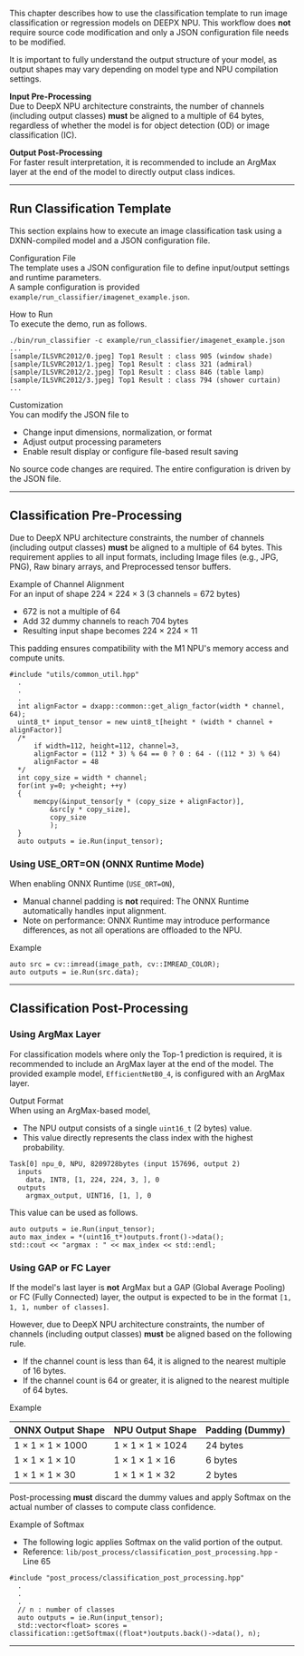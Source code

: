 This chapter describes how to use the classification template to run image classification or regression models on DEEPX NPU. This workflow does **not** require source code modification and only a JSON configuration file needs to be modified.  

It is important to fully understand the output structure of your model, as output shapes may vary depending on model type and NPU compilation settings.  

**Input Pre-Processing**  
Due to DeepX NPU architecture constraints, the number of channels (including output classes) **must** be aligned to a multiple of 64 bytes, regardless of whether the model is for object detection (OD) or image classification (IC).  

**Output Post-Processing**  
For faster result interpretation, it is recommended to include an ArgMax layer at the end of the model to directly output class indices.  

---

## Run Classification Template

This section explains how to execute an image classification task using a DXNN-compiled model and a JSON configuration file.  

Configuration File  
The template uses a JSON configuration file to define input/output settings and runtime parameters.  
A sample configuration is provided `example/run_classifier/imagenet_example.json`.  

How to Run  
To execute the demo, run as follows.  

```
./bin/run_classifier -c example/run_classifier/imagenet_example.json
...
[sample/ILSVRC2012/0.jpeg] Top1 Result : class 905 (window shade)
[sample/ILSVRC2012/1.jpeg] Top1 Result : class 321 (admiral)
[sample/ILSVRC2012/2.jpeg] Top1 Result : class 846 (table lamp)
[sample/ILSVRC2012/3.jpeg] Top1 Result : class 794 (shower curtain)
...
```

Customization  
You can modify the JSON file to  

- Change input dimensions, normalization, or format  
- Adjust output processing parameters  
- Enable result display or configure file-based result saving  

No source code changes are required. The entire configuration is driven by the JSON file.  

---

## Classification Pre-Processing  
Due to DeepX NPU architecture constraints, the number of channels (including output classes) **must** be aligned to a multiple of 64 bytes. This requirement applies to all input formats, including Image files (e.g., JPG, PNG), Raw binary arrays, and Preprocessed tensor buffers.  

Example of Channel Alignment  
For an input of shape 224 × 224 × 3 (3 channels = 672 bytes)  

- 672 is not a multiple of 64  
- Add 32 dummy channels to reach 704 bytes  
- Resulting input shape becomes 224 × 224 × 11  

This padding ensures compatibility with the M1 NPU's memory access and compute units.  

```
#include "utils/common_util.hpp"
  .
  .
  .
  int alignFactor = dxapp::common::get_align_factor(width * channel, 64);
  uint8_t* input_tensor = new uint8_t[height * (width * channel + alignFactor)]
  /*
      if width=112, height=112, channel=3,
      alignFactor = (112 * 3) % 64 == 0 ? 0 : 64 - ((112 * 3) % 64)
      alignFactor = 48
  */
  int copy_size = width * channel;
  for(int y=0; y<height; ++y)
  {
      memcpy(&input_tensor[y * (copy_size + alignFactor)],
          &src[y * copy_size],
          copy_size
          );
  }
  auto outputs = ie.Run(input_tensor);
```

### Using USE_ORT=ON (ONNX Runtime Mode)  

When enabling ONNX Runtime (`USE_ORT=ON`),  

- Manual channel padding is **not** required: The ONNX Runtime automatically handles input alignment.  
- Note on performance: ONNX Runtime may introduce performance differences, as not all operations are offloaded to the NPU.  

Example  
```
auto src = cv::imread(image_path, cv::IMREAD_COLOR);
auto outputs = ie.Run(src.data);
```

---

## Classification Post-Processing

### Using ArgMax Layer

For classification models where only the Top-1 prediction is required, it is recommended to include an ArgMax layer at the end of the model.  The provided example model, `EfficientNetB0_4`, is configured with an ArgMax layer.  

Output Format  
When using an ArgMax-based model,  

- The NPU output consists of a single `uint16_t` (2 bytes) value.  
- This value directly represents the class index with the highest probability.  

```
Task[0] npu_0, NPU, 8209728bytes (input 157696, output 2)
  inputs
    data, INT8, [1, 224, 224, 3, ], 0
  outputs
    argmax_output, UINT16, [1, ], 0

```

This value can be used as follows.

```
auto outputs = ie.Run(input_tensor);
auto max_index = *(uint16_t*)outputs.front()->data();
std::cout << "argmax : " << max_index << std::endl;
```

###  Using GAP or FC Layer

If the model's last layer is **not** ArgMax but a GAP (Global Average Pooling) or FC (Fully Connected) layer, the output is expected to be in the format `[1, 1, 1, number of classes]`.

However, due to DeepX NPU architecture constraints, the number of channels (including output classes) **must** be aligned based on the following rule.  

- If the channel count is less than 64, it is aligned to the nearest multiple of 16 bytes.  
- If the channel count is 64 or greater, it is aligned to the nearest multiple of 64 bytes.  

Example  

| ONNX Output Shape    | NPU Output Shape     | Padding (Dummy)   | 
|----------------------|----------------------|-------------------|
| 1 × 1 × 1 × 1000     | 1 × 1 × 1 × 1024     | 24 bytes          |
| 1 × 1 × 1 × 10       | 1 × 1 × 1 × 16       | 6 bytes           |
| 1 × 1 × 1 × 30       | 1 × 1 × 1 × 32       | 2 bytes           |

Post-processing **must** discard the dummy values and apply Softmax on the actual number of classes to compute class confidence.  

Example of Softmax  

- The following logic applies Softmax on the valid portion of the output.  
- Reference: `lib/post_process/classification_post_processing.hpp` - Line 65  

```
#include "post_process/classification_post_processing.hpp"
  .
  .
  .
  // n : number of classes
  auto outputs = ie.Run(input_tensor);
  std::vector<float> scores = classification::getSoftmax((float*)outputs.back()->data(), n);
```

---
